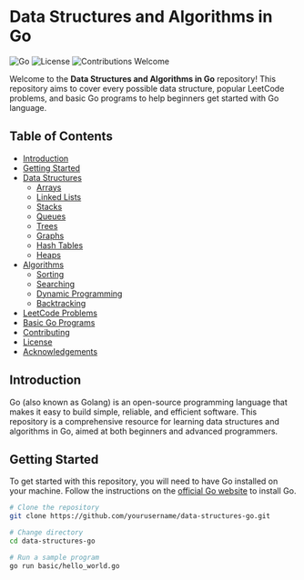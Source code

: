 # Data Structures and Algorithms in Go

![Go](https://img.shields.io/badge/Go-1.16-blue.svg)
![License](https://img.shields.io/badge/License-MIT-green.svg)
![Contributions Welcome](https://img.shields.io/badge/Contributions-Welcome-brightgreen.svg)

Welcome to the **Data Structures and Algorithms in Go** repository! This repository aims to cover every possible data structure, popular LeetCode problems, and basic Go programs to help beginners get started with Go language.

## Table of Contents

- [Introduction](#introduction)
- [Getting Started](#getting-started)
- [Data Structures](#data-structures)
  - [Arrays](#arrays)
  - [Linked Lists](#linked-lists)
  - [Stacks](#stacks)
  - [Queues](#queues)
  - [Trees](#trees)
  - [Graphs](#graphs)
  - [Hash Tables](#hash-tables)
  - [Heaps](#heaps)
- [Algorithms](#algorithms)
  - [Sorting](#sorting)
  - [Searching](#searching)
  - [Dynamic Programming](#dynamic-programming)
  - [Backtracking](#backtracking)
- [LeetCode Problems](#leetcode-problems)
- [Basic Go Programs](#basic-go-programs)
- [Contributing](#contributing)
- [License](#license)
- [Acknowledgements](#acknowledgements)

## Introduction

Go (also known as Golang) is an open-source programming language that makes it easy to build simple, reliable, and efficient software. This repository is a comprehensive resource for learning data structures and algorithms in Go, aimed at both beginners and advanced programmers.

## Getting Started

To get started with this repository, you will need to have Go installed on your machine. Follow the instructions on the [official Go website](https://golang.org/doc/install) to install Go.

```sh
# Clone the repository
git clone https://github.com/yourusername/data-structures-go.git

# Change directory
cd data-structures-go

# Run a sample program
go run basic/hello_world.go
